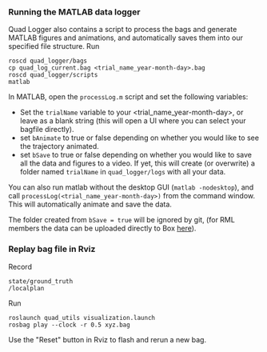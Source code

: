 ### Running the MATLAB data logger
Quad Logger also contains a script to process the bags and generate MATLAB figures and animations, and automatically saves them into our specified file structure. Run
```
roscd quad_logger/bags
cp quad_log_current.bag <trial_name_year-month-day>.bag
roscd quad_logger/scripts
matlab
```
In MATLAB, open the `processLog.m` script and set the following variables:
- Set the `trialName` variable to your <trial_name_year-month-day>, or leave as a blank string (this will open a UI where you can select your bagfile directly).
- set `bAnimate` to true or false depending on whether you would like to see the trajectory animated.
- set `bSave` to true or false depending on whether you would like to save all the data and figures to a video. If yet, this will create (or overwrite) a folder named `trialName` in `quad_logger/logs` with all your data.

You can also run matlab without the desktop GUI (`matlab -nodesktop`), and call `processLog(<trial_name_year-month-day>)` from the command window. This will automatically animate and save the data.

The folder created from `bSave = true` will be ignored by git, (for RML members the data can be uploaded directly to Box [here](https://cmu.app.box.com/folder/124893804526)).

### Replay bag file in Rviz

Record 
```
state/ground_truth
/localplan
```

Run
```
roslaunch quad_utils visualization.launch
rosbag play --clock -r 0.5 xyz.bag
```

Use the "Reset" button in Rviz to flash and rerun a new bag.
